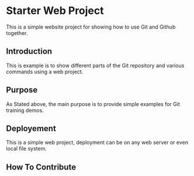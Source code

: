 # Starter Web Project

This is a simple website project for showing how to use Git and Github together.

## Introduction

This is example is to show different parts of the Git repository and various commands using a web project.

## Purpose

As Stated above, the main purpose is to provide simple examples for Git training demos.

## Deployement

This is a simple web project, deployment can be on any web server or even local file system.

## How To Contribute
